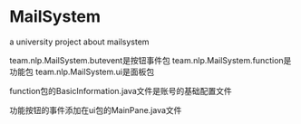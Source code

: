 # MailSystem
a university project about mailsystem

team.nlp.MailSystem.butevent是按钮事件包
team.nlp.MailSystem.function是功能包
team.nlp.MailSystem.ui是面板包

function包的BasicInformation.java文件是账号的基础配置文件

功能按钮的事件添加在ui包的MainPane.java文件
